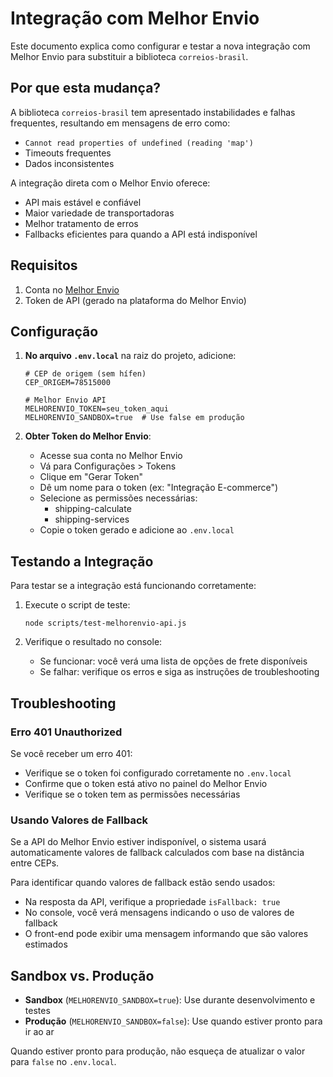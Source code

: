 # Integração com Melhor Envio

Este documento explica como configurar e testar a nova integração com Melhor Envio para substituir a biblioteca `correios-brasil`.

## Por que esta mudança?

A biblioteca `correios-brasil` tem apresentado instabilidades e falhas frequentes, resultando em mensagens de erro como:
- `Cannot read properties of undefined (reading 'map')`
- Timeouts frequentes
- Dados inconsistentes

A integração direta com o Melhor Envio oferece:
- API mais estável e confiável
- Maior variedade de transportadoras
- Melhor tratamento de erros
- Fallbacks eficientes para quando a API está indisponível

## Requisitos

1. Conta no [Melhor Envio](https://melhorenvio.com.br)
2. Token de API (gerado na plataforma do Melhor Envio)

## Configuração

1. **No arquivo `.env.local`** na raiz do projeto, adicione:
   ```
   # CEP de origem (sem hífen)
   CEP_ORIGEM=78515000
   
   # Melhor Envio API
   MELHORENVIO_TOKEN=seu_token_aqui
   MELHORENVIO_SANDBOX=true  # Use false em produção
   ```

2. **Obter Token do Melhor Envio**:
   - Acesse sua conta no Melhor Envio
   - Vá para Configurações > Tokens
   - Clique em "Gerar Token"
   - Dê um nome para o token (ex: "Integração E-commerce")
   - Selecione as permissões necessárias:
     - shipping-calculate
     - shipping-services
   - Copie o token gerado e adicione ao `.env.local`

## Testando a Integração

Para testar se a integração está funcionando corretamente:

1. Execute o script de teste:
   ```
   node scripts/test-melhorenvio-api.js
   ```

2. Verifique o resultado no console:
   - Se funcionar: você verá uma lista de opções de frete disponíveis
   - Se falhar: verifique os erros e siga as instruções de troubleshooting

## Troubleshooting

### Erro 401 Unauthorized

Se você receber um erro 401:
- Verifique se o token foi configurado corretamente no `.env.local`
- Confirme que o token está ativo no painel do Melhor Envio
- Verifique se o token tem as permissões necessárias

### Usando Valores de Fallback

Se a API do Melhor Envio estiver indisponível, o sistema usará automaticamente valores de fallback calculados com base na distância entre CEPs.

Para identificar quando valores de fallback estão sendo usados:
- Na resposta da API, verifique a propriedade `isFallback: true`
- No console, você verá mensagens indicando o uso de valores de fallback
- O front-end pode exibir uma mensagem informando que são valores estimados

## Sandbox vs. Produção

- **Sandbox** (`MELHORENVIO_SANDBOX=true`): Use durante desenvolvimento e testes
- **Produção** (`MELHORENVIO_SANDBOX=false`): Use quando estiver pronto para ir ao ar

Quando estiver pronto para produção, não esqueça de atualizar o valor para `false` no `.env.local`.
